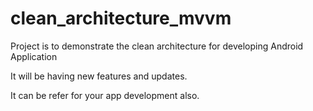 # clean_architecture_mvvm

Project is to demonstrate the clean architecture for developing Android Application

It will be having new features and updates.

It can be refer for your app development also.
